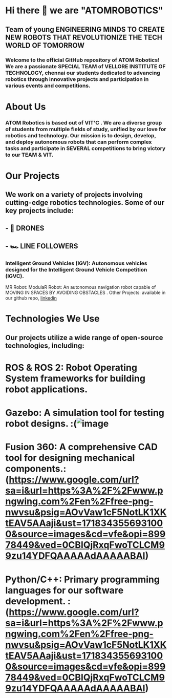 # Hi there 👋 we are  **"ATOMROBOTICS"** 
## Team of young ENGINEERING MINDS TO CREATE NEW ROBOTS THAT REVOLUTIONIZE THE TECH WORLD OF TOMORROW

### Welcome to the official GitHub repository of ATOM Robotics! We are a passionate SPECIAL TEAM  of VELLORE INSTITUTE OF TECHNOLOGY, chennai  our students dedicated to advancing robotics through innovative projects and participation in various events and competitions.

# About Us
### ATOM Robotics is based out of VIT'C . We are a diverse group of students from multiple fields of study, unified by our love for robotics and technology. Our mission is to design, develop, and deploy autonomous robots that can perform complex tasks and participate in SEVERAL competitions to bring victory to our TEAM & VIT.

# Our Projects
 ## We work on a variety of projects involving cutting-edge robotics technologies. Some of our key projects include:
## - 🚁 DRONES
 ## - 🏎 LINE FOLLOWERS 

### Intelligent Ground Vehicles (IGV): Autonomous vehicles designed for the Intelligent Ground Vehicle Competition (IGVC).
MR Robot: ModulaR Robot: An autonomous navigation robot capable of MOVING IN SPACES BY AVOIDING OBSTACLES . 
Other Projects: available in our github repo, [linkedin](https://www.linkedin.com/company/atomrobotics/)

# Technologies We Use
## Our projects utilize a wide range of open-source technologies, including:

# **ROS & ROS 2**: Robot Operating System frameworks for building robot applications.
# **Gazebo**: A simulation tool for testing robot designs. :(![image](https://github.com/zengamer006/atomrobotics/assets/145518874/e2e75b31-1fd7-4e5d-9e91-7b343b3f81d3)

# **Fusion 360**: A comprehensive CAD tool for designing mechanical components.:(https://www.google.com/url?sa=i&url=https%3A%2F%2Fwww.pngwing.com%2Fen%2Ffree-png-nwvsu&psig=AOvVaw1cF5NotLK1XKtEAV5AAaji&ust=1718343556931000&source=images&cd=vfe&opi=89978449&ved=0CBIQjRxqFwoTCLCM99zu14YDFQAAAAAdAAAAABAI)
# **Python/C++**: Primary programming languages for our software development. :(https://www.google.com/url?sa=i&url=https%3A%2F%2Fwww.pngwing.com%2Fen%2Ffree-png-nwvsu&psig=AOvVaw1cF5NotLK1XKtEAV5AAaji&ust=1718343556931000&source=images&cd=vfe&opi=89978449&ved=0CBIQjRxqFwoTCLCM99zu14YDFQAAAAAdAAAAABAI)


<!--
**atomrobotics/atomrobotics** is a ✨ _special_ ✨ repository because its `README.md` (this file) appears on your GitHub profile.

Here are some ideas to get you started:

- 🔭 I’m currently working on ...
- 🌱 I’m currently learning ...
- 👯 I’m looking to collaborate on ...
- 🤔 I’m looking for help with ...
- 💬 Ask me about ...
- 📫 How to reach me: ...
- 😄 Pronouns: ...
- ⚡ Fun fact: ...
-->
